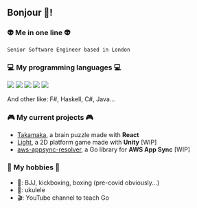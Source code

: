 ## Bonjour :frog:!

<!--
**hervit0/hervit0** is a ✨ _special_ ✨ repository because its `README.md` (this file) appears on your GitHub profile.

Here are some ideas to get you started:

- 🔭 I’m currently working on ...
- 🌱 I’m currently learning ...
- 👯 I’m looking to collaborate on ...
- 🤔 I’m looking for help with ...
- 💬 Ask me about ...
- 📫 How to reach me: ...
- 😄 Pronouns: ...
- ⚡ Fun fact: ...
-->

### :alien: Me in one line :alien:

`Senior Software Engineer based in London`

### :computer: My programming languages :computer:

<img src="https://img.shields.io/badge/go-%2300ADD8.svg?&style=for-the-badge&logo=go&logoColor=white"/> <img src="https://img.shields.io/badge/scala-%23DC322F.svg?&style=for-the-badge&logo=scala&logoColor=white"/> <img src="https://img.shields.io/badge/elixir-%234B275F.svg?&style=for-the-badge&logo=elixir&logoColor=white"/> <img src="https://img.shields.io/badge/typescript%20-%23007ACC.svg?&style=for-the-badge&logo=typescript&logoColor=white"/> <img src="https://img.shields.io/badge/ruby-%23CC342D.svg?&style=for-the-badge&logo=ruby&logoColor=white"/>

And other like: F#, Haskell, C#, Java...

### :video_game: My current projects :video_game:

- [Takamaka](https://hervit0.github.io/takamaka), a brain puzzle made with **React**
- [Light](https://hervit0.github.io/unity-test), a 2D platform game made with **Unity** [WIP]
- [aws-appsync-resolver](https://github.com/hervit0/aws-appsync-resolver), a Go library for **AWS App Sync** [WIP]

### :runner: My hobbies :runner:

- :martial_arts_uniform:: BJJ, kickboxing, boxing (pre-covid obviously...)
- :guitar:: ukulele
- :clapper:: YouTube channel to teach Go